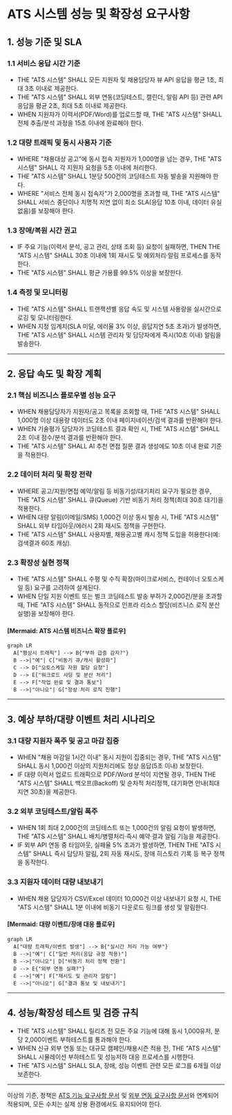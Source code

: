 # ATS 시스템 성능 및 확장성 요구사항

## 1. 성능 기준 및 SLA

### 1.1 서비스 응답 시간 기준
- THE "ATS 시스템" SHALL 모든 지원자 및 채용담당자 뷰 API 응답을 평균 1초, 최대 3초 이내로 제공한다.
- THE "ATS 시스템" SHALL 외부 연동(코딩테스트, 캘린더, 알림 API 등) 관련 API 응답을 평균 2초, 최대 5초 이내로 제공한다.
- WHEN 지원자가 이력서(PDF/Word)를 업로드할 때, THE "ATS 시스템" SHALL 전체 추출/분석 과정을 15초 이내에 완료해야 한다.

### 1.2 대량 트래픽 및 동시 사용자 기준
- WHERE "채용대상 공고"에 동시 접속 지원자가 1,000명을 넘는 경우, THE "ATS 시스템" SHALL 각 지원자 요청을 5초 이내에 처리한다.
- THE "ATS 시스템" SHALL 1분당 500건의 코딩테스트 자동 발송을 지원해야 한다.
- WHERE "서비스 전체 동시 접속자"가 2,000명을 초과할 때, THE "ATS 시스템" SHALL 서비스 중단이나 치명적 지연 없이 최소 SLA(응답 10초 이내, 데이터 유실 없음)를 보장해야 한다.

### 1.3 장애/복원 시간 권고
- IF 주요 기능(이력서 분석, 공고 관리, 상태 조회 등) 요청이 실패하면, THEN THE "ATS 시스템" SHALL 30초 이내에 1회 재시도 및 예외처리·알림 프로세스를 동작한다.
- THE "ATS 시스템" SHALL 평균 가용률 99.5% 이상을 보장한다.

### 1.4 측정 및 모니터링
- THE "ATS 시스템" SHALL 트랜잭션별 응답 속도 및 시스템 사용량을 실시간으로 로깅 및 모니터링한다.
- WHEN 지정 임계치(SLA 미달, 에러율 3% 이상, 응답지연 5초 초과)가 발생하면, THE "ATS 시스템" SHALL 시스템 관리자 및 담당자에게 즉시(10초 이내) 알림을 발송한다.

---

## 2. 응답 속도 및 확장 계획

### 2.1 핵심 비즈니스 플로우별 성능 요구
- WHEN 채용담당자가 지원자/공고 목록을 조회할 때, THE "ATS 시스템" SHALL 1,000명 이상 대용량 데이터도 2초 이내 페이지네이션/검색 결과를 반환해야 한다.
- WHEN 기술평가 담당자가 코딩테스트 결과 확인 시, THE "ATS 시스템" SHALL 2초 이내 점수/분석 결과를 반환해야 한다.
- THE "ATS 시스템" SHALL AI 추천 면접 질문 결과 생성에도 10초 이내 완료 기준을 적용한다.

### 2.2 데이터 처리 및 확장 전략
- WHERE 공고/지원/면접 예약/알림 등 비동기성/대기처리 요구가 필요한 경우, THE "ATS 시스템" SHALL 큐(Queue) 기반 비동기 처리 정책(최대 30초 대기)을 적용한다.
- WHEN 대량 알림(이메일/SMS) 1,000건 이상 동시 발송 시, THE "ATS 시스템" SHALL 외부 타임아웃/에러시 2회 재시도 정책을 구현한다.
- THE "ATS 시스템" SHALL 사용자별, 채용공고별 캐시 정책 도입을 허용한다(예: 검색결과 60초 캐싱).

### 2.3 확장성 실현 정책
- THE "ATS 시스템" SHALL 수평 및 수직 확장(마이크로서비스, 컨테이너 오토스케일 등) 요구를 고려하여 설계된다.
- WHEN 단일 지원 이벤트 또는 벌크 코딩테스트 발송 부하가 2,000건/분을 초과할 때, THE "ATS 시스템" SHALL 동적으로 인프라 리소스 할당(비즈니스 로직 분산 실행)을 보장해야 한다.

#### [Mermaid: ATS 시스템 비즈니스 확장 플로우]
```mermaid
graph LR
  A["평상시 트래픽"] --> B{"부하 급증 감지?"}
  B -->|"예"| C["비동기 큐/캐시 활성화"]
  C --> D["오토스케일 자원 할당 요청"]
  D --> E["워크로드 샤딩 및 분산 처리"]
  E --> F["작업 완료 및 결과 통보"]
  B -->|"아니오"| G["정상 처리 로직 진행"]
```

---

## 3. 예상 부하/대량 이벤트 처리 시나리오

### 3.1 대량 지원자 폭주 및 공고 마감 집중
- WHEN "채용 마감일 1시간 이내" 동시 지원이 집중되는 경우, THE "ATS 시스템" SHALL 동시 1,000건 이상의 지원처리에도 정상 응답(5초 이내) 보장한다.
- IF 대량 이력서 업로드 트래픽으로 PDF/Word 분석이 지연될 경우, THEN THE "ATS 시스템" SHALL 백오프(Backoff) 및 순차적 처리정책, 대기화면 안내(최대 지연 30초)을 제공한다.

### 3.2 외부 코딩테스트/알림 폭주
- WHEN 1회 최대 2,000건의 코딩테스트 또는 1,000건의 알림 요청이 발생하면, THE "ATS 시스템" SHALL 배치/병렬처리·즉시 예약·결과 알림 기능을 제공한다.
- IF 외부 API 연동 중 타임아웃, 실패율 5% 초과가 발생하면, THEN THE "ATS 시스템" SHALL 즉시 담당자 알림, 2회 자동 재시도, 장애 히스토리 기록 등 복구 정책을 동작한다.

### 3.3 지원자 데이터 대량 내보내기
- WHEN 채용 담당자가 CSV/Excel 데이터 10,000건 이상 내보내기 요청 시, THE "ATS 시스템" SHALL 1분 이내에 비동기 다운로드 링크를 생성 및 알림한다.

#### [Mermaid: 대량 이벤트/장애 대응 플로우]
```mermaid
graph LR
  A["대량 트래픽/이벤트 발생"] --> B{"실시간 처리 가능 여부"}
  B -->|"예"| C["일반 처리(응답 규정 적용)"]
  B -->|"아니오"| D["비동기 처리 정책 전환"]
  D --> E{"외부 연동 실패?"}
  E -->|"예"| F["재시도 및 관리자 알림"]
  E -->|"아니오"| G["결과 통보 및 내보내기"]
```

---

## 4. 성능/확장성 테스트 및 검증 규칙
- THE "ATS 시스템" SHALL 릴리즈 전 모든 주요 기능에 대해 동시 1,000유저, 분당 2,000이벤트 부하테스트를 통과해야 한다.
- WHEN 신규 외부 연동 또는 대규모 캠페인/채용시즌 적용 전, THE "ATS 시스템" SHALL 시뮬레이션 부하테스트 및 성능저하 대응 프로세스를 시행한다.
- THE "ATS 시스템" SHALL SLA, 장애, 성능 이벤트 관련 모든 로그를 6개월 이상 보존한다.

---

이상의 기준, 정책은 [ATS 기능 요구사항 문서](./03-functional-requirements.md) 및 [외부 연동 요구사항 문서](./06-external-integrations.md)와 연계되어 적용되며, 모든 수치는 실제 상용 환경에서도 유지되어야 한다.